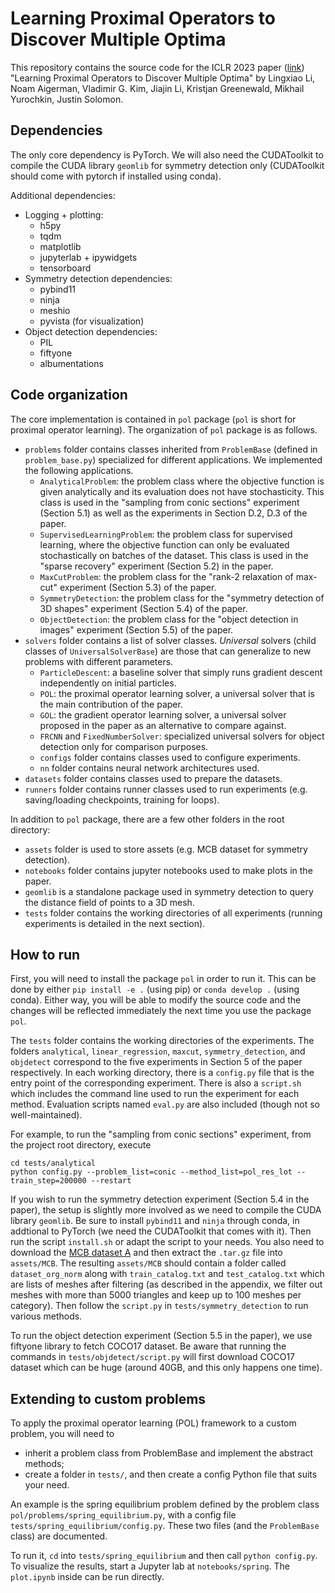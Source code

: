 # Learning Proximal Operators to Discover Multiple Optima

This repository contains the source code for the ICLR 2023 paper ([link](https://arxiv.org/abs/2201.11945)) "Learning Proximal Operators to Discover Multiple Optima" by Lingxiao Li, Noam Aigerman, Vladimir G. Kim, Jiajin Li, Kristjan Greenewald, Mikhail Yurochkin, Justin Solomon.

## Dependencies

The only core dependency is PyTorch. We will also need the CUDAToolkit to compile the CUDA library `geomlib` for symmetry detection only (CUDAToolkit should come with pytorch if installed using conda).

Additional dependencies:
- Logging + plotting:
    * h5py
    * tqdm
    * matplotlib
    * jupyterlab + ipywidgets
    * tensorboard
- Symmetry detection dependencies:
    * pybind11
    * ninja
    * meshio
    * pyvista (for visualization)
- Object detection dependencies:
    * PIL 
    * fiftyone 
    * albumentations 

<!--
To install, run
```
conda install pybind11 ninja tqdm h5py matplotlib jupyterlab tensorboard
pip install ipywidgets Pillow fiftyone timm albumentations meshio pyvista
```
-->

## Code organization
The core implementation is contained in `pol` package (`pol` is short for proximal operator learning). The organization of `pol` package is as follows.
- `problems` folder contains classes inherited from `ProblemBase` (defined in `problem_base.py`) specialized for different applications. We implemented the following applications.
    * `AnalyticalProblem`: the problem class where the objective function is given analytically and its evaluation does not have stochasticity. This class is used in the "sampling from conic sections" experiment (Section 5.1) as well as the experiments in Section D.2, D.3 of the paper.
    * `SupervisedLearningProblem`: the problem class for supervised learning, where the objective function can only be evaluated stochastically on batches of the dataset. This class is used in the "sparse recovery" experiment (Section 5.2) in the paper.
    * `MaxCutProblem`: the problem class for the "rank-2 relaxation of max-cut" experiment (Section 5.3) of the paper.
    * `SymmetryDetection`: the problem class for the "symmetry detection of 3D shapes" experiment (Section 5.4) of the paper.
    * `ObjectDetection`: the problem class for the "object detection in images" experiment (Section 5.5) of the paper.
- `solvers` folder contains a list of solver classes. *Universal* solvers (child classes of `UniversalSolverBase`) are those that can generalize to new problems with different parameters.
    * `ParticleDescent`: a baseline solver that simply runs gradient descent independently on initial particles.
    * `POL`: the proximal operator learning solver, a universal solver that is the main contribution of the paper.
    * `GOL`: the gradient operator learning solver, a universal solver proposed in the paper as an alternative to compare against.
    * `FRCNN` and `FixedNumberSolver`: specialized universal solvers for object detection only for comparison purposes.
    * `configs` folder contains classes used to configure experiments.
    * `nn` folder contains neural network architectures used.
- `datasets` folder contains classes used to prepare the datasets.
- `runners` folder contains runner classes used to run experiments (e.g. saving/loading checkpoints, training for loops).

In addition to `pol` package, there are a few other folders in the root directory:
- `assets` folder is used to store assets (e.g. MCB dataset for symmetry detection).
- `notebooks` folder contains jupyter notebooks used to make plots in the paper.
- `geomlib` is a standalone package used in symmetry detection to query the distance field of points to a 3D mesh.
- `tests` folder contains the working directories of all experiments (running experiments is detailed in the next section).


## How to run
First, you will need to install the package `pol` in order to run it. This can be done by either `pip install -e .` (using pip) or `conda develop .` (using conda).
Either way, you will be able to modify the source code and the changes will be reflected immediately the next time you use the package `pol`.

The `tests` folder contains the working directories of the experiments. The folders `analytical`, `linear_regression`, `maxcut`, `symmetry_detection`, and `objdetect` correspond to the five experiments in Section 5 of the paper respectively. In each working directory, there is a `config.py` file that is the entry point of the corresponding experiment. There is also a `script.sh` which includes the command line used to run the experiment for each method. Evaluation scripts named `eval.py` are also included (though not so well-maintained).

For example, to run the "sampling from conic sections" experiment, from the project root directory, execute
```
cd tests/analytical
python config.py --problem_list=conic --method_list=pol_res_lot --train_step=200000 --restart
```

If you wish to run the symmetry detection experiment (Section 5.4 in the paper), the setup is slightly more involved as we need to compile the CUDA library `geomlib`.
Be sure to install `pybind11` and `ninja` through conda, in addtional to PyTorch (we need the CUDAToolkit that comes with it).
Then run the script `install.sh` or adapt the script to your needs.
You also need to download the [MCB dataset A](https://engineering.purdue.edu/cdesign/wp/a-large-scale-annotated-mechanical-components-benchmark-for-classification-and-retrieval-tasks-with-deep-neural-networks/) and then extract the `.tar.gz` file into `assets/MCB`. 
The resulting `assets/MCB` should contain a folder called `dataset_org_norm` along with `train_catalog.txt` and `test_catalog.txt` which are lists of meshes after filtering (as described in the appendix, we filter out meshes with more than 5000 triangles and keep up to 100 meshes per category).
Then follow the `script.py` in `tests/symmetry_detection` to run various methods.

To run the object detection experiment (Section 5.5 in the paper), we use fiftyone library to fetch COCO17 dataset. Be aware that running the commands in `tests/objdetect/script.py` will first download COCO17 dataset which can be huge (around 40GB, and this only happens one time).


## Extending to custom problems
To apply the proximal operator learning (POL) framework to a custom problem, you will need to
- inherit a problem class from ProblemBase and implement the abstract methods;
- create a folder in `tests/`, and then create a config Python file that suits your need.

An example is the spring equilibrium problem defined by the problem class `pol/problems/spring_equilibrium.py`, with a config file `tests/spring_equilibrium/config.py`.
These two files (and the `ProblemBase` class) are documented.

To run it, `cd` into `tests/spring_equilibrium` and then call `python config.py`.
To visualize the results, start a Jupyter lab at `notebooks/spring`. The `plot.ipynb` inside can be run directly.

